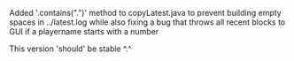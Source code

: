 Added '.contains(".")' method to copyLatest.java to prevent building empty spaces in ../latest.log while also fixing a bug that throws all recent blocks to GUI if a playername starts with a number

This version 'should' be stable ^.^
